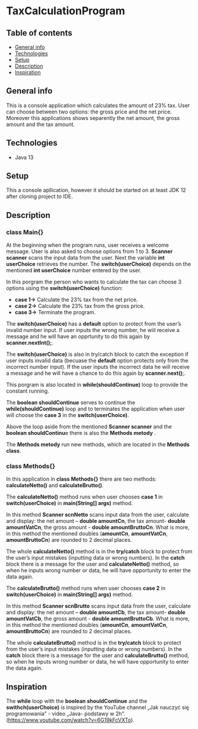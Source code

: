 # TaxCalculationProgram 

## Table of contents


* [General info](#general-info)
* [Technologies](#technologies)
* [Setup](#setup)
* [Description](#description)
* [Inspiration](#inspiration)


## General info

This is a console application which calculates the amount of 23% tax. User can choose between two options: the gross price and the net price. Moreover this applications shows separently the net amount, the gross amount and the tax amount.

## Technologies 
* Java 13

## Setup 
This a console apllication, however it should be started on at least JDK 12 after cloning project to IDE.

## Description 
### class Main{}

At the beginning when the program runs, user receives a welcome message. User is also asked to choose options from 1 to 3. 
**Scanner scanner** scans the input data from the user. Next the variable **int userChoice** retrieves the number. The **switch(userChoice)** depends on the mentioned **int userChoice** number entered by the user. 

In this porgram the person who wants to calculate the tax can choose 3 options using the **switch(userChoice)** function: 
* **case 1->**	Calculate the 23% tax from the net price.
* **case 2->**	Calculate the 23% tax from the gross price.
* **case 3->**	Terminate the program.

The **switch(userChoice)** has a **default** option to protect from the user’s invalid number input. If user inputs the wrong number, he wiil receive a message and he will have an opprtunity to do this again by **scanner.nextInt();**.

The **switch(userChoice)** is also in try/catch block to catch the exception if user inputs invalid data (becuase the **default** option protects only from the incorrect number input). If the user inputs the incorrect data he will receive a message and  he will have a chance to do this again by **scanner.next()**;.

This porgram is also located in **while(shouldContinue)** loop to provide the constant running.

The **boolean shouldContinue** serves to continue the **while(shouldContinue)** loop and to terminates the application when user will choose the **case 3** in the **switch(userChoice)**.

Above the loop aside from the mentioned **Scanner scanner** and the  **boolean shouldContinu**e  there is also the **Methods metody** .

The **Methods metody** run new methods, which are located in the **Methods class**.


### class Methods{}

In  this application in **class Methods{}** there are two methods: **calculateNetto()** and **calculateBrutto()**.

The **calculateNetto()** method runs when user chooses **case 1** in **switch(userChoice)** in **main(String[] args)** method.  


In this method **Scanner scnNetto** scans input data from the user, calculate and display: the net amount – **double amountCn**, the tax amount- **double amountVatCn**, the gross amount - **double amountBruttoCn**. What is more, in this method the mentioned doubles (**amountCn**, **amountVatCn**, **amountBruttoCn**) are rounded to 2 decimal places.


The whole **calculateNetto()** method is in the **try/catch** block to protect from the user’s input mistakes (inputting data or wrong numbers). In the **catch** block there is a message for the user and **calculateNetto()** method, so when he inputs wrong number or data, he will have opportunity to enter the data again.


The **calculateBrutto()** method runs when user chooses **case 2** in **switch(userChoice)** in **main(String[] args)** method.  


In this method **Scanner scnBrutto** scans input data from the user, calculate and display: the net amount – **double amountCb**, the tax amount- **double amountVatCb**, the gross amount - **double amountBruttoCb**. What is more, in this method the mentioned doubles (**amountCn**, **amountVatCn**, **amountBruttoCn**) are rounded to 2 decimal places.


The whole **calculateBrutto()** method is in the **try/catch** block to protect from the user’s input mistakes (inputting data or wrong numbers). In the **catch** block there is a message for the user and **calculateBrutto()** method, so when he inputs wrong number or data, he will have opportunity to enter the data again.


## Inspiration

The **while** loop with the **boolean shouldContinue** and the **swithch(userChoice)** is inspired by the YouTube channel „Jak nauczyć się programowania” - video „Java- podstawy w 2h”. (https://www.youtube.com/watch?v=6G19kFcVXTo).



